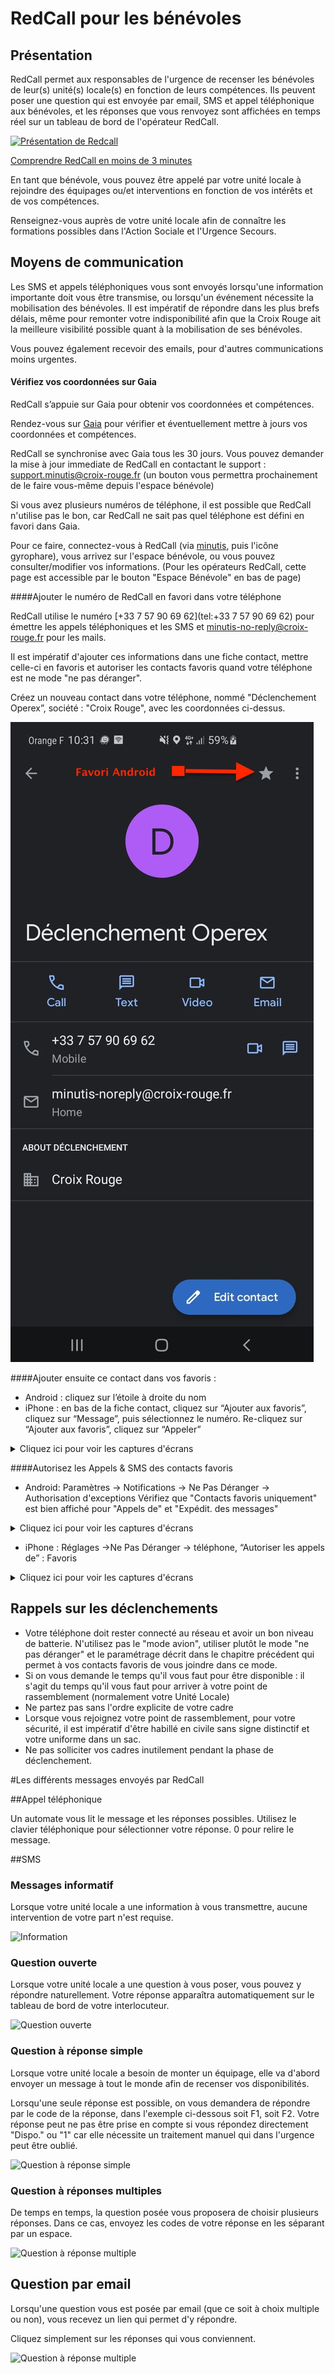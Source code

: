 # RedCall pour les bénévoles

## Présentation

RedCall permet aux responsables de l'urgence de recenser les bénévoles de leur(s) unité(s) locale(s) en fonction de leurs compétences. 
Ils peuvent poser une question qui est envoyée par email, SMS et appel téléphonique aux bénévoles, et les réponses que vous renvoyez sont affichées en temps réel sur un tableau de bord de l'opérateur RedCall.

[![Présentation de Redcall](https://img.youtube.com/vi/0g8YDprUqg8/0.jpg)](https://www.youtube.com/watch?v=0g8YDprUqg8)

[Comprendre RedCall en moins de 3 minutes](https://www.youtube.com/watch?v=0g8YDprUqg8)

En tant que bénévole, vous pouvez être appelé par votre unité locale à rejoindre des équipages ou/et interventions en fonction de vos intérêts et de vos compétences.

Renseignez-vous auprès de votre unité locale afin de connaître les formations possibles dans l'Action Sociale et l'Urgence Secours.

## Moyens de communication

Les SMS et appels téléphoniques vous sont envoyés lorsqu'une information importante doit vous être transmise, ou lorsqu'un événement nécessite la mobilisation des bénévoles.
Il est impératif de répondre dans les plus brefs délais, même pour remonter votre indisponibilité afin que la Croix Rouge ait la meilleure visibilité possible quant à la mobilisation de ses bénévoles.
 
Vous pouvez également recevoir des emails, pour d'autres communications moins urgentes.

#### Vérifiez vos coordonnées sur Gaia

RedCall s’appuie sur Gaia pour obtenir vos coordonnées et compétences.

Rendez-vous sur [Gaia](https://gaia.croix-rouge.fr) pour vérifier et éventuellement mettre à jours vos coordonnées et compétences.

RedCall se synchronise avec Gaia tous les 30 jours. Vous pouvez demander la mise à jour immediate de RedCall en contactant le support : [support.minutis@croix-rouge.fr](support.minutis@croix-rouge.fr) (un bouton vous permettra prochainement de le faire vous-même depuis l'espace bénévole)

Si vous avez plusieurs numéros de téléphone, il est possible que RedCall n'utilise pas le bon, car RedCall ne sait pas quel téléphone est défini en favori dans Gaia.

Pour ce faire, connectez-vous à RedCall (via [minutis](https://minutis.croix-rouge.fr), puis l'icône gyrophare), vous arrivez sur l'espace bénévole, ou vous pouvez consulter/modifier vos informations.
(Pour les opérateurs RedCall, cette page est accessible par le bouton "Espace Bénévole" en bas de page)

####Ajouter le numéro de RedCall en favori dans votre téléphone

RedCall utilise le numéro [+33 7 57 90 69 62](tel:+33 7 57 90 69 62) pour émettre les appels téléphoniques et les SMS
et [minutis-no-reply@croix-rouge.fr](mailto:minutis-no-reply@croix-rouge.fr) pour les mails.

Il est impératif d'ajouter ces informations dans une fiche contact, mettre celle-ci en favoris et autoriser les contacts favoris quand votre téléphone est ne mode "ne pas déranger".

Créez un nouveau contact dans votre téléphone, nommé "Déclenchement Operex”, société : "Croix Rouge", avec les coordonnées ci-dessus.

![Fiche Contact RedCall](10-fiche-contact-redcall.jpg)

####Ajouter ensuite ce contact dans vos favoris :
 * Android : cliquez sur l’étoile à droite du nom
 * iPhone : en bas de la fiche contact, cliquez sur “Ajouter aux favoris”, cliquez sur “Message”, puis sélectionnez le numéro. Re-cliquez sur “Ajouter aux favoris”, cliquez sur “Appeler”

<details>
  <summary>Cliquez ici pour voir les captures d'écrans</summary>

![Ajout en Favori étape 1](10-iphone-add-favorite.jpg)   

![Ajout en Favori étape 2](10-iphone-add-favorite-sms.jpg)

</details>

####Autorisez les Appels & SMS des contacts favoris

 * Android: Paramètres -> Notifications -> Ne Pas Déranger -> Authorisation d'exceptions 
    Vérifiez que "Contacts favoris uniquement" est bien affiché pour "Appels de" et "Expédit. des messages"

<details>
  <summary>Cliquez ici pour voir les captures d'écrans</summary>

![Paramètres - iPhone - Ne Pas Déranger - 1](10-android-settings-1.jpg)

![Paramètres - iPhone - Ne Pas Déranger - 2](10-android-settings-2.jpg)

![Paramètres - iPhone - Ne Pas Déranger - 3](10-android-settings-3.jpg)

![Paramètres - iPhone - Ne Pas Déranger - 4](10-android-settings-4.jpg)

</details>

 * iPhone : Réglages ->Ne Pas Déranger -> téléphone, “Autoriser les appels de” : Favoris

<details>
  <summary>Cliquez ici pour voir les captures d'écrans</summary>

![Paramètres - iPhone - Ne Pas Déranger - 1](10-iphone-settings-1.jpg)

![Paramètres - iPhone - Ne Pas Déranger - 2](10-iphone-settings-2.jpg)

</details>

## Rappels sur les déclenchements

* Votre téléphone doit rester connecté au réseau et avoir un bon niveau de batterie. N'utilisez pas le "mode avion", utiliser plutôt le mode "ne pas déranger" et le paramétrage décrit dans le chapitre précédent qui permet à vos contacts favoris de vous joindre dans ce mode.
* Si on vous demande le temps qu'il vous faut pour être disponible : il s'agit du temps qu'il vous faut pour arriver à votre point de rassemblement (normalement votre Unité Locale)
* Ne partez pas sans l'ordre explicite de votre cadre
* Lorsque vous rejoignez votre point de rassemblement, pour votre sécurité, il est impératif d'être habillé en civile sans signe distinctif et votre uniforme dans un sac.
* Ne pas solliciter vos cadres inutilement pendant la phase de déclenchement.

#Les différents messages envoyés par RedCall

##Appel téléphonique

Un automate vous lit le message et les réponses possibles.
Utilisez le clavier téléphonique pour sélectionner votre réponse. 0 pour relire le message.

##SMS

### Messages informatif

Lorsque votre unité locale a une information à vous transmettre, aucune intervention de votre part n'est requise.

![Information](10-sms-info.png)

### Question ouverte

Lorsque votre unité locale a une question à vous poser, vous pouvez y répondre naturellement. Votre réponse apparaîtra automatiquement sur le tableau de bord de votre interlocuteur.

![Question ouverte](10-sms-ouvert.png)

### Question à réponse simple

Lorsque votre unité locale a besoin de monter un équipage, elle va d'abord envoyer un message à tout le monde afin de recenser vos disponibilités. 

Lorsqu'une seule réponse est possible, on vous demandera de répondre par le code de la réponse, dans l'exemple ci-dessous soit F1, soit F2. Votre réponse peut ne pas être prise en compte si vous répondez directement "Dispo." ou "1" car elle nécessite un traitement manuel qui dans l'urgence peut être oublié.

![Question à réponse simple](10-sms-simple.png)

### Question à réponses multiples

De temps en temps, la question posée vous proposera de choisir plusieurs réponses. Dans ce cas, envoyez les codes de votre réponse en les séparant par un espace.

![Question à réponse multiple](10-sms-multi.png)

## Question par email

Lorsqu'une question vous est posée par email (que ce soit à choix multiple ou non), vous recevez un lien qui permet d'y répondre.

Cliquez simplement sur les réponses qui vous conviennent.

![Question à réponse multiple](10-email-multi.png)

